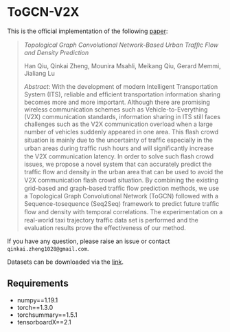 # ToGCN-V2X
This is the official implementation of the following [paper](https://ieeexplore.ieee.org/stamp/stamp.jsp?tp=&arnumber=9247476):

> *Topological Graph Convolutional Network-Based Urban Trafﬁc Flow and Density Prediction*
>
> Han Qiu, Qinkai Zheng, Mounira Msahli, Meikang Qiu, Gerard Memmi, Jialiang Lu
>
> *Abstract*: With the development of modern Intelligent Transportation System (ITS), reliable and efﬁcient transportation information sharing becomes more and more important. Although there are promising wireless communication schemes such as Vehicle-to-Everything (V2X) communication standards, information sharing in ITS still faces challenges such as the V2X communication overload when a large number of vehicles suddenly appeared in one area. This ﬂash crowd situation is mainly due to the uncertainty of trafﬁc especially in the urban areas during trafﬁc rush hours and will signiﬁcantly increase the V2X communication latency. In order to solve such ﬂash crowd issues, we propose a novel system that can accurately predict the trafﬁc ﬂow and density in the urban area that can be used to avoid the V2X communication ﬂash crowd situation. By combining the existing grid-based and graph-based trafﬁc ﬂow prediction methods, we use a Topological Graph Convolutional Network (ToGCN) followed with a Sequence-tosequence (Seq2Seq) framework to predict future trafﬁc ﬂow and density with temporal correlations. The experimentation on a real-world taxi trajectory trafﬁc data set is performed and the evaluation results prove the effectiveness of our method.

If you have any question, please raise an issue or contact ```qinkai.zheng1028@gmail.com```. 

Datasets can be downloaded via the [link](https://cloud.tsinghua.edu.cn/f/7b51e34c7df249248b47/). 
## Requirements

* numpy==1.19.1
* torch==1.3.0
* torchsummary==1.5.1
* tensorboardX==2.1

